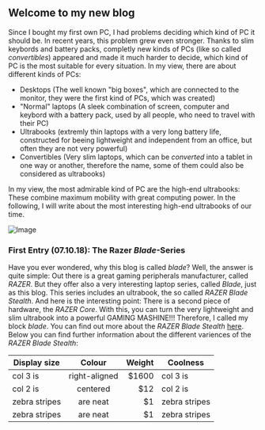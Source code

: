 ## Welcome to my new blog

Since I bought my first own PC, I had problems deciding which kind of PC it should be. In recent years, this problem grew even stronger. Thanks to slim keybords and battery packs, completly new kinds of PCs (like so called _convertibles_) appeared and made it much harder to decide, which kind of PC is the most suitable for every situation. In my view, there are about different kinds of PCs:

- Desktops (The well known "big boxes", which are connected to the monitor, they were the first kind of PCs, which was created)
- "Normal" laptops (A sleek combination of screen, computer and keybord with a battery pack, used by all people, who need to travel with their PC)
- Ultrabooks (extremly thin laptops with a very long battery life, constructed for beeing lightweight and independent from an office, but often they are not very powerful)
- Convertibles (Very slim laptops, which can be _converted_ into a tablet in one way or another, therefore the name, some of them could also be considered as ultrabooks)

In my view, the most admirable kind of PC are the high-end ultrabooks: These combine maximum mobility with great computing power. In the following, I will write about the most interesting high-end ultrabooks of our time.

![Image](https://pisces.bbystatic.com/image2/BestBuy_US/images/products/6172/6172316ld.jpg)
### First Entry (07.10.18): The Razer _Blade_-Series
Have you ever wondered, why this blog is called _blade_? Well, the answer is quite simple: Out there is a great gaming peripherals manufacturer, called _RAZER_. But they offer also a very interesting laptop series, called _Blade_, just as this blog. This series includes an ultrabook, the so called _RAZER Blade Stealth_. And here is the interesting point: There is a second piece of hardware, the _RAZER Core_. With this, you can turn the very lightweight and slim ultrabook into a powerful GAMING MASHINE!!! Therefore, I called my block _blade_. You can find out more about the _RAZER Blade Stealth_ [here](https://www.razer.com/de-de/gaming-laptops/razer-blade-stealth?utm_source=google&utm_medium=ads&utm_content=DE&utm_campaign=EU-stealth-google-remarketing-de&cid=stealth_blade_rem&gclid=EAIaIQobChMIvprdob_v3QIViYbtCh3Q4gaTEAEYASAAEgLKEfD_BwE).
Below you can find further information about the different variences of the _RAZER Blade Stealth_:

| Display size  | Colour        | Weight| Coolness      |
| ------------- |:-------------:| -----:| ------------- |
| col 3 is      | right-aligned | $1600 | col 3 is      | 
| col 2 is      | centered      |   $12 | col 2 is      | 
| zebra stripes | are neat      |    $1 | zebra stripes | 
| zebra stripes | are neat      |    $1 | zebra stripes | 




